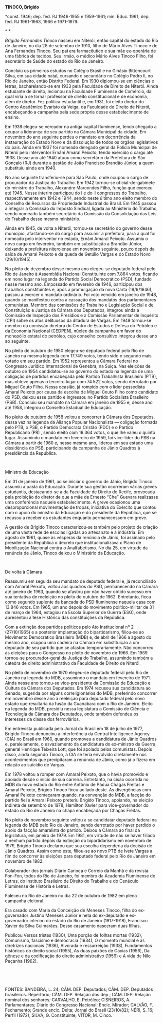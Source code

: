 **TINOCO, Brígido**

\*const. 1946; dep. fed. RJ 1946-1955 e 1959-1961; min. Educ. 1961; dep.
fed. RJ 1961-1963, 1966 e 1971-1979.

* *

*Brígido Fernandes Tinoco* nasceu em Niterói, então capital do estado do
Rio de Janeiro, no dia 28 de setembro de 1910, filho de Mário Alves
Tinoco e de Ana Fernandes Tinoco. Seu pai era farmacêutico e sua mãe
ex-operária de uma fábrica de tecidos. Seu irmão, o médico Mário Alves
Tinoco Filho, foi secretário de Saúde do estado do Rio de Janeiro.

Concluiu os primeiros estudos no Colégio Brasil e no Ginásio Bittencourt
Silva, em sua cidade natal, cursando o secundário no Colégio Pedro II,
no Rio de Janeiro, então Distrito Federal. Em 1930 diplomou-se em
ciências e letras, bacharelando-se em 1933 pela Faculdade de Direito de
Niterói. Ainda estudante de direito, lecionou na Faculdade Fluminense de
Comércio, da qual viria a se tornar professor de direito constitucional
e de economia, além de diretor. Fez política estudantil e, em 1931, foi
eleito diretor do Centro Acadêmico Evaristo da Veiga, da Faculdade de
Direito de Niterói, encabeçando a campanha pela sede própria desse
estabelecimento de ensino.

Em 1936 elegeu-se vereador na antiga capital fluminense, tendo chegado a
ocupar a liderança de seu partido na Câmara Municipal da cidade. Em
novembro do ano seguinte perdeu o mandato em decorrência da instauração
do Estado Novo e da dissolução de todos os órgãos legislativos do país.
Ainda em 1937 foi nomeado delegado geral da Polícia Municipal de Niterói
pelo interventor Ernâni Amaral Peixoto, tendo exercido o cargo até 1938.
Desse ano até 1940 atuou como secretário da Prefeitura de São Gonçalo
(RJ) durante a gestão de João Francisco Brandão Júnior, a quem
substituiu ainda em 1940.

No ano seguinte transferiu-se para São Paulo, onde ocupou o cargo de
procurador da Justiça do Trabalho. Em 1942 tornou-se oficial-de-gabinete
do ministro do Trabalho, Alexandre Marcondes Filho, função que exerceu
até 1945. Nesse ínterim participou do I e do II congressos do Trabalho,
respectivamente em 1942 e 1944, sendo neste último ano eleito membro do
Conselho de Recursos da Propriedade Industrial do Brasil. Em 1945 passou
a integrar a Comissão do Imposto Sindical, ligada ao Ministério do
Trabalho, sendo nomeado também secretário da Comissão da Consolidação
das Leis do Trabalho desse mesmo ministério.

Ainda em 1945, de volta a Niterói, tornou-se secretário do governo desse
município, afastando-se do cargo para assumir a prefeitura, para a qual
foi nomeado pelo interventor no estado, Ernâni Amaral Peixoto. Assumiu o
novo cargo em fevereiro, também em substituição a Brandão Júnior,
deixando a prefeitura niteroiense em novembro seguinte, pouco depois da
saída de Amaral Peixoto e da queda de Getúlio Vargas e do Estado Novo
(29/10/1945).

No pleito de dezembro desse mesmo ano elegeu-se deputado federal pelo
Rio de Janeiro à Assembléia Nacional Constituinte com 7.864 votos,
ficando em nono lugar na legenda do Partido Social Democrático (PSD),
fundado nesse mesmo ano. Empossado em fevereiro de 1946, participou dos
trabalhos constituintes e, após a promulgação da nova Carta (18/9/1946),
passou a exercer o mandato ordinário. Foi voto vencido em janeiro de
1948, quando se manifestou contra a cassação dos mandatos dos
parlamentares comunistas. Membro das comissões de Trabalho e Legislação
Social e de Constituição e Justiça da Câmara dos Deputados, integrou
ainda a Comissão de Inspeção dos Presídios e a Comissão Parlamentar de
Inquérito (CPI) sobre os atos delituosos da ditadura de Vargas. Em 1949
tornou-se membro da comissão diretora do Centro de Estudos e Defesa do
Petróleo e da Economia Nacional (CEDPEN), núcleo da campanha em favor do
monopólio estatal do petróleo, cujo conselho consultivo integrou desse
ano ao seguinte.

No pleito de outubro de 1950 elegeu-se deputado federal pelo Rio de
Janeiro na mesma legenda com 17.749 votos, tendo sido o segundo mais
votado em seu partido. Em 1952 representou a Câmara Federal no Congresso
Jurídico Internacional de Genebra, na Suíça. Nas eleições de outubro de
1954 candidatou-se ao governo do estado na legenda de uma coligação de
partidos encabeçada pelo Partido Trabalhista Brasileiro (PTB), mas
obteve apenas o terceiro lugar com 74.522 votos, sendo derrotado por
Miguel Couto Filho. Nessa ocasião, já rompido com o líder pessedista
Amaral Peixoto por causa da escolha de Miguel Couto Filho como candidato
do PSD, deixou esse partido e ingressou no Partido Socialista Brasileiro
(PSB). Concluiu seu mandato na Câmara em janeiro de 1955 e, desse ano
até 1958, integrou o Conselho Estadual de Educação.

No pleito de outubro de 1958 voltou a concorrer à Câmara dos Deputados,
dessa vez na legenda da Aliança Popular Nacionalista — coligação formada
pelo PTB, o PSB, o Partido Democrata Cristão (PDC) e o Partido
Republicano (PR) , sendo eleito com 18.364 votos, o que lhe valeu o
quinto lugar. Assumindo o mandato em fevereiro de 1959, foi vice-líder
do PSB na Câmara a partir de 1960 e, nesse mesmo ano, liderou em seu
estado uma dissidência do PSB, participando da campanha de Jânio Quadros
à presidência da República.

 

Ministro da Educação

Em 31 de janeiro de 1961, ao se iniciar o governo de Jânio, Brígido
Tinoco assumiu a pasta da Educação. Durante sua gestão ocorreram várias
greves estudantis, destacando-se a da Faculdade de Direito de Recife,
provocada pela proibição do diretor de que a mãe de Ernesto “Che”
Guevara realizasse uma conferência naquele estabelecimento. A greve
ocasionou uma desproporcional movimentação de tropas, iniciativa do
Exército que contou com o apoio do ministro da Educação e do presidente
da República, que se recusou a receber os estudantes enquanto
permanecessem em greve.

A gestão de Brígido Tinoco caracterizou-se também pelo projeto de
criação de uma vasta rede de escolas ligadas ao artesanato e à
indústria. Em agosto de 1961, quase às vésperas da renúncia de Jânio,
foi assinado pelo presidente da República o decreto que
institucionalizava o Plano de Mobilização Nacional contra o
Analfabetismo. No dia 25, em virtude da renúncia de Jânio, Tinoco deixou
o Ministério da Educação.

 

De volta à Câmara

Reassumiu em seguida seu mandato de deputado federal e, já reconciliado
com Amaral Peixoto, voltou aos quadros do PSD, permanecendo na Câmara
até janeiro de 1963, quando se afastou por não haver obtido sucesso em
sua tentativa de reeleição no pleito de outubro de 1962. Entretanto,
ficou como segundo suplente da bancada do PSD fluminense naquela casa
com 13.846 votos. Em 1965, um ano depois do movimento político-militar
de 31 de março de 1964, estagiou na Escola Superior de Guerra (ESG),
onde apresentou a tese Histórico das constituições da República.

Com a extinção dos partidos políticos pelo Ato Institucional nº 2
(27/10/1965) e a posterior implantação do bipartidarismo, filiou-se ao
Movimento Democrático Brasileiro (MDB) e, de abril de 1966 a agosto do
mesmo ano, ocupou uma cadeira na Câmara em substituição a um deputado de
seu partido que se afastou temporariamente. Não concorreu às eleições
para o Congresso no pleito de novembro de 1966. Em 1969 tornou-se
procurador-geral da Justiça do Trabalho, assumindo também a cátedra de
direito administrativo da Faculdade de Direito de Niterói.

No pleito de novembro de 1970 elegeu-se deputado federal pelo Rio de
Janeiro na legenda do MDB, assumindo o mandato em fevereiro de 1971.
Ainda nesse ano tornou-se vice-presidente da Comissão de Educação e
Cultura da Câmara dos Deputados. Em 1974 recusou sua candidatura ao
Senado, sugerida por alguns correligionários do MDB, preferindo
concorrer em novembro desse ano à reeleição para deputado federal pelo
novo estado que resultaria da fusão da Guanabara com o Rio de Janeiro.
Eleito na legenda do MDB, presidiu nessa legislatura a Comissão de
Ciência e Tecnologia da Câmara dos Deputados, onde também defendeu os
interesses da classe dos ferroviários.

Em entrevista publicada pelo Jornal do Brasil em 18 de julho de 1977,
Brígido Tinoco denunciou a interferência da Central Intelligence Agency
(CIA) no Brasil em 1960, quando promoveu a candidatura de Jânio Quadros
e, paralelamente, o esvaziamento da candidatura do ex-ministro da
Guerra, general Henrique Teixeira Lott, que foi apoiado pelos
comunistas. Depois disso, ainda segundo Tinoco, a CIA se teria envolvido
diretamente nos acontecimentos que precipitaram a renúncia de Jânio,
como já o fizera em relação ao suicídio de Vargas.

Em 1978 voltou a romper com Amaral Peixoto, que o havia promovido e
apoiado desde o início de sua carreira. Entretanto, na cisão ocorrida no
MDB do novo estado do Rio entre Antônio de Pádua Chagas Freitas e Amaral
Peixoto, Brígido Tinoco ficou ao lado deste. As divergências com Amaral
Peixoto começaram quando, na convenção do MDB, a facção do partido fiel
a Amaral Peixoto preteriu Brígido Tinoco, apoiando, na eleição indireta
de setembro de 1978, Hamílton Xavier para vice-governador do estado do
Rio de Janeiro na chapa encabeçada por Chagas Freitas.

No pleito de novembro seguinte voltou a se candidatar deputado federal
na legenda do MDB pelo Rio de Janeiro, sendo derrotado por haver perdido
o apoio da facção amaralista do partido. Deixou a Câmara ao final da
legislatura, em janeiro de 1979. Em 1981, em virtude de não se haver
filiado a nenhum partido depois da extinção do bipartidarismo em
novembro de 1979, Brígido Tinoco declarou que sua escolha dependeria da
decisão de Jânio Quadros. Assim como este, filiou-se ao novo PTB de
Ivete Vargas a fim de concorrer às eleições para deputado federal pelo
Rio de Janeiro em novembro de 1982.

Colaborador dos jornais Diário Carioca e Correio da Manhã e da revista
Fon-Fon, todos do Rio de Janeiro, foi membro da Academia Fluminense de
Letras, do Instituto Brasileiro de Direito do Trabalho e do Cenáculo
Fluminense de História e Letras.

Faleceu no Rio de Janeiro no dia 22 de outubro de 1982 em plena campanha
eleitoral.

Era casado com Maria da Conceição de Meneses Tinoco, filha do
ex-governador Justino Meneses Júnior e neta do ex-deputado e
ex-governador interino do estado do Rio de Janeiro (1917-1918),
Francisco Xavier da Silva Guimarães. Desse casamento nasceram duas
filhas.

Publicou Versos tristes (1930), Uma porção de folhas mortas (1932),
Comunismo, fascismo e democracia (1934), O momento mundial e as
diretrizes nacionais (1936), Alvorada e ressurreição (1938), Fundamentos
históricos do direito social (1955), As duas paixões de Caxias (1956),
Da gênese e da codificação do direito administrativo (1959) e A vida de
Nilo Peçanha (1962).

 

 

FONTES: BANDEIRA, L. 24; CÂM. DEP. Deputados; CÂM. DEP. Deputados
brasileiros. Repertório; CÂM. DEP. Relação dos dep.; CÂM. DEP. Relação
nominal dos senhores; CARVALHO, E. Petróleo; CISNEIROS, A.
Parlamentares; Diário do Congresso Nacional; Encic. Mirador; GALVÃO, F.
Fechamento; Grande encic. Delta; Jornal do Brasil (23/10/82); NÉRI, S.
16; Perfil (1972); SILVA, G. Constituinte; VÍTOR, M. Cinco.

 
